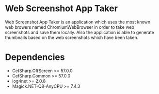 # Web Screenshot App Taker
Web Screenshot App Taker is an application which uses the most known web browers named ChromiumWebBrowser in order to take web screenshots and save them locally. Also the application is able to generate thumbnails based on the web screenshots which have been taken.

# Dependencies

- CefSharp.OffScreen >= 57.0.0
- CefSharp.Common >= 57.0.0
- log4net >= 2.0.8
- Magick.NET-Q8-AnyCPU >= 7.4.3
